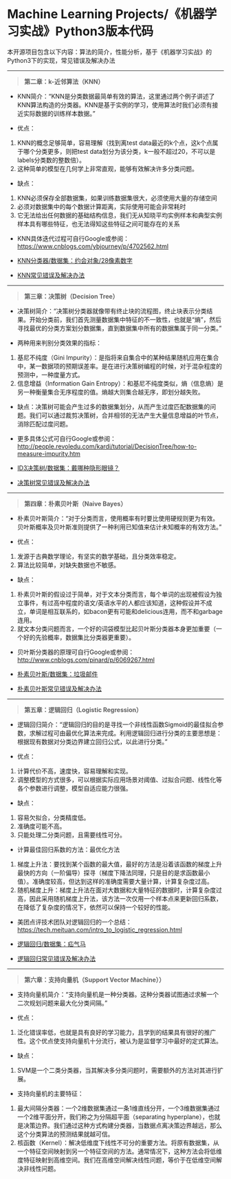 # Machine Learning Projects/《机器学习实战》Python3版本代码

本开源项目包含以下内容：算法的简介，性能分析，基于《机器学习实战》的Python3下的实现，常见错误及解决办法

---

> **第二章：k-近邻算法（KNN）**

- KNN简介：“KNN是分类数据最简单有效的算法，这里通过两个例子讲述了KNN算法构造的分类器。KNN是基于实例的学习，使用算法时我们必须有接近实际数据的训练样本数据。”

- 优点：
1. KNN的概念足够简单，容易理解（找到离test data最近的k个点，这k个点属于哪个分类更多，则把test data划分为该分类，k一般不超过20，不可以是labels分类数的整数倍）。
2. 这种简单的模型在几何学上非常直观，能够有效解决许多分类问题。

- 缺点：
1. KNN必须保存全部数据集，如果训练数据集很大，必须使用大量的存储空间
2. 必须对数据集中的每个数据计算距离，实际使用可能会非常耗时
3. 它无法给出任何数据的基础结构信息，我们无从知晓平均实例样本和典型实例样本具有哪些特征，也无法得知这些特征之间可能存在的关系

- KNN具体迭代过程可自行Google或参阅：https://www.cnblogs.com/ybjourney/p/4702562.html

- [KNN分类器/数据集：约会对象/28像素数字](https://github.com/XiangyuDing/Machine-Learning-Projects/tree/master/Ch02_KNN)

- [KNN常见错误及解决办法](https://github.com/XiangyuDing/Machine-Learning-Projects/issues/1)

---

> **第三章：决策树（Decision Tree）**

- 决策树简介：“决策树分类器就像带有终止块的流程图，终止块表示分类结果。开始分类前，我们首先测量数据集中特征的不一致性，也就是“熵”，然后寻找最优的分类方案划分数据集，直到数据集中所有的数据集属于同一分类。”

- 两种用来判别分类效果的指标：
1. 基尼不纯度（Gini Impurity）：是指将来自集合中的某种结果随机应用在集合中，某一数据项的预期误差率。是在进行决策树编程的时候，对于混杂程度的预测中，一种度量方式。
2. 信息增益（Information Gain Entropy）：和基尼不纯度类似，熵（信息熵）是另一种衡量集合无序程度的值。熵越大则集合越无序，即划分越失败。

- 缺点：决策树可能会产生过多的数据集划分，从而产生过度匹配数据集的问题。我们可以通过裁剪决策树，合并相邻的无法产生大量信息增益的叶节点，消除匹配过度问题。

- 更多具体公式可自行Google或参阅：http://people.revoledu.com/kardi/tutorial/DecisionTree/how-to-measure-impurity.htm

- [ID3决策树/数据集：戴哪种隐形眼镜？](https://github.com/XiangyuDing/Machine-Learning-Projects/tree/master/Ch03_Decision%20Tree)

- [决策树常见错误及解决办法](https://github.com/XiangyuDing/Machine-Learning-Projects/issues/2)

---

> **第四章：朴素贝叶斯（Naive Bayes）**

- 朴素贝叶斯简介：“对于分类而言，使用概率有时要比使用硬规则更为有效。贝叶斯概率及贝叶斯准则提供了一种利用已知值来估计未知概率的有效方法。”

- 优点：
1. 发源于古典数学理论，有坚实的数学基础，且分类效率稳定。
2. 算法比较简单，对缺失数据也不敏感。

- 缺点：
1. 朴素贝叶斯的假设过于简单，对于文本分类而言，每个单词的出现被假设为独立事件，有过高中程度的语文/英语水平的人都应该知道，这种假设并不成立，单词是相互联系的，如bacon更有可能和delicious连用，而不和garbage连用。
2. 就文本分类问题而言，一个好的词袋模型比起贝叶斯分类器本身更加重要（一个好的先验概率，数据集比分类器更重要）。

- 贝叶斯分类器的原理可自行Google或参阅：http://www.cnblogs.com/pinard/p/6069267.html

- [朴素贝叶斯/数据集：垃圾邮件](https://github.com/XiangyuDing/Machine-Learning-Projects/tree/master/Ch04_Naive%20Bayes)

- [朴素贝叶斯常见错误及解决办法](https://github.com/XiangyuDing/Machine-Learning-Projects/issues/3)

---

> **第五章：逻辑回归（Logistic Regression）**

- 逻辑回归简介：“逻辑回归的目的是寻找一个非线性函数Sigmoid的最佳拟合参数，求解过程可由最优化算法来完成。利用逻辑回归进行分类的主要思想是：根据现有数据对分类边界建立回归公式，以此进行分类。”

- 优点：
1. 计算代价不高，速度快，容易理解和实现。
2. 调整模型的方式很多，可以根据实际应用场景对阈值、过拟合问题、线性化等各个参数进行调整，模型自适应能力很强。

- 缺点：
1. 容易欠拟合，分类精度低。
2. 准确度可能不高。
3. 只能处理二分类问题，且需要线性可分。

- 计算最佳回归系数的方法：最优化方法
1. 梯度上升法：要找到某个函数的最大值，最好的方法是沿着该函数的梯度上升最快的方向（一阶偏导）探寻（梯度下降法同理，只是目的是求函数最小值）。准确度较高，但达到这样的准确度需要大量计算，计算复杂度过高。
2. 随机梯度上升：梯度上升法在面对大数据和大量特征的数据时，计算复杂度过高，因此采用随机梯度上升法，该方法一次仅用一个样本点来更新回归系数，在降低了复杂度的情况下，依然可以保持一个较好的性能。

- 美团点评技术团队对逻辑回归的一个总结：https://tech.meituan.com/intro_to_logistic_regression.html

- [逻辑回归/数据集：疝气马](https://github.com/XiangyuDing/Machine-Learning-Projects/tree/master/Ch05_Logistic)

- [逻辑回归常见错误及解决办法](https://github.com/XiangyuDing/Machine-Learning-Projects/issues/4)

---

> **第六章：支持向量机（Support Vector Machine））**

- 支持向量机简介：“支持向量机是一种分类器。这种分类器试图通过求解一个二次规划问题来最大化分类间隔。”

- 优点：
1. 泛化错误率低，也就是具有良好的学习能力，且学到的结果具有很好的推广性。这个优点使支持向量机十分流行，被认为是监督学习中最好的定式算法。

- 缺点：
1. SVM是一个二类分类器，当其解决多分类问题时，需要额外的方法对其进行扩展。

- 支持向量机的主要特征：
1. 最大间隔分类器：一个2维数据集通过一条1维直线分开，一个3维数据集通过一个2维平面分开，我们称之为分隔超平面（separating hyperplane），也就是决策边界。我们通过这种方式构建分类器，当数据点离决策边界越远，那么这个分类算法的预测结果就越可信。
2. 核函数（Kernel）：解决低维度下线性不可分的重要方法。将原有数据集，从一个特征空间映射到另一个特征空间的方法。通常情况下，这种方法会将低维度特征映射到高维空间。我们在高维空间解决线性问题，等价于在低维空间解决非线性问题。
